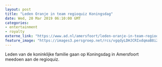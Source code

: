 ```yaml
---
layout: post
title: "Leden Oranje in team regioquiz Koningsdag"
date: Wed, 20 Mar 2019 06:10:00 GMT
categories: 
- entertainment 
- royalty 
externe_link: "https://www.ad.nl/amersfoort/leden-oranje-in-team-regioquiz-koningsdag~a0705fdd/"
feature_image: "https://images3.persgroep.net/rcs/vgqdyLDHJCRIxdqmaB8iZ1uW-A4/diocontent/104724558/_fitwidth/400/?appId=21791a8992982cd8da851550a453bd7f&quality=0.7"
---
```


Leden van de koninklijke familie gaan op Koningsdag in Amersfoort meedoen aan de regioquiz.

